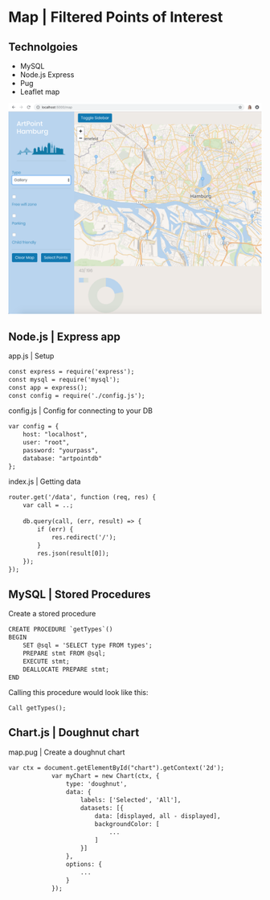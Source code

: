 # Map | Filtered Points of Interest

## Technolgoies

- MySQL
- Node.js Express 
- Pug
- Leaflet map

![alt text](https://github.com/Atenna/artpoint-express/blob/master/public/assets/img/screenshot.png)

## Node.js | Express app

app.js | Setup
``` 
const express = require('express');
const mysql = require('mysql');
const app = express();
const config = require('./config.js');
``` 

config.js | Config for connecting to your DB
``` 
var config = {
    host: "localhost",
    user: "root",
    password: "yourpass",
    database: "artpointdb"
};
```

index.js | Getting data
```
router.get('/data', function (req, res) {
    var call = ..;

    db.query(call, (err, result) => {
        if (err) {
            res.redirect('/');
        }
        res.json(result[0]);
    });
});
```

## MySQL | Stored Procedures

Create a stored procedure
``` 
CREATE PROCEDURE `getTypes`()
BEGIN
	SET @sql = 'SELECT type FROM types';
    PREPARE stmt FROM @sql;
	EXECUTE stmt;
	DEALLOCATE PREPARE stmt;
END
``` 
Calling this procedure would look like this:
``` 
Call getTypes();
``` 

## Chart.js | Doughnut chart

map.pug | Create a doughnut chart
``` 
var ctx = document.getElementById("chart").getContext('2d');
            var myChart = new Chart(ctx, {
                type: 'doughnut',
                data: {
                    labels: ['Selected', 'All'],
                    datasets: [{
                        data: [displayed, all - displayed],
                        backgroundColor: [
                            ...
                        ]
                    }]
                },
                options: {
                    ...
                }
            });
``` 
